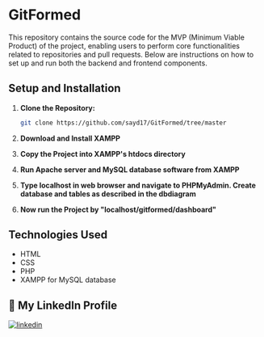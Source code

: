 
# GitFormed

This repository contains the source code for the MVP (Minimum Viable Product) of the project, enabling users to perform core functionalities related to repositories and pull requests. Below are instructions on how to set up and run both the backend and frontend components.

## Setup and Installation

1. **Clone the Repository:**
   ```bash
   git clone https://github.com/sayd17/GitFormed/tree/master
   ```
2. **Download and Install XAMPP**

3. **Copy the Project into XAMPP's htdocs directory**

4. **Run Apache server and MySQL database software from XAMPP**

5. **Type localhost in web browser and navigate to PHPMyAdmin. Create database and tables as described in the dbdiagram**

6. **Now run the Project by "localhost/gitformed/dashboard"**

## Technologies Used
- HTML
- CSS
- PHP
- XAMPP for MySQL database

## 🔗 My LinkedIn Profile
[![linkedin](https://img.shields.io/badge/linkedin-0A66C2?style=for-the-badge&logo=linkedin&logoColor=white)](https://www.linkedin.com/in/abu-sayeed1)
